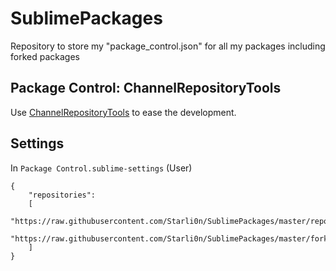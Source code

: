 # SublimePackages

Repository to store my "package_control.json" for all my packages including forked packages


## Package Control: ChannelRepositoryTools

Use [ChannelRepositoryTools](https://packagecontrol.io/packages/ChannelRepositoryTools) to ease the development.

## Settings

In `Package Control.sublime-settings` (User)

```
{
	"repositories":
	[
		"https://raw.githubusercontent.com/Starli0n/SublimePackages/master/repository.json",
		"https://raw.githubusercontent.com/Starli0n/SublimePackages/master/forked_repository.json"
	]
}
```
